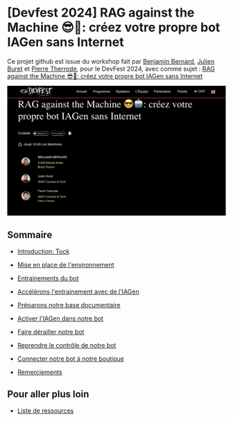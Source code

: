 # [Devfest 2024] RAG against the Machine 😎🤖: créez votre propre bot IAGen sans Internet
Ce projet github est issue du workshop fait par [Benjamin Bernard](https://devfest2024.gdgnantes.com/speakers/benjamin_bernard/), [Julien Buret](https://devfest2024.gdgnantes.com/speakers/julien_buret/) et [Pierre Therrode](https://devfest2024.gdgnantes.com/speakers/pierre_therrode/), pour le DevFest 2024, avec comme sujet : [RAG against the Machine 😎🤖: créez votre propre bot IAGen sans Internet](https://devfest2024.gdgnantes.com/sessions/rag_against_the_machine_______creez_votre_propre_bot_iagen_sans_internet/)

<img src="img/rag_against_the_machine_creez_votre_propre_bot_iagen_sans_internet.png"  alt="workshop rag against the Machine">



## Sommaire

- [Introduction: Tock](step_0.md)


- [Mise en place de l'environnement](step_1.md)
- [Entrainements du bot](step_2.md)


- [Accélérons l'entrainement avec de l'IAGen](step_3_.md)
- [Préparons notre base documentaire](step_4.md)
- [Activer l'IAGen dans notre bot](step_5.md)


- [Faire dérailler notre bot](step_6.md)
- [Reprendre le contrôle de notre bot](step_7.md)


- [Connecter notre bot à notre boutique](step_8.md)


- [Remerciements](thanks-you.md)

## Pour aller plus loin
- [Liste de ressources](resources.md)

